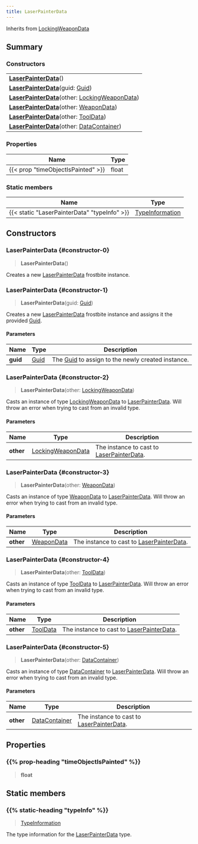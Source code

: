 ```yaml
---
title: LaserPainterData
---
```


Inherits from 
[LockingWeaponData](/vext/ref/fb/lockingweapondata)

## Summary
### Constructors
| |
| ----------- |
| **[LaserPainterData](#constructor-0)**() |
| **[LaserPainterData](#constructor-1)**(guid: [Guid](/vext/ref/shared/class/guid)) |
| **[LaserPainterData](#constructor-2)**(other: [LockingWeaponData](/vext/ref/fb/lockingweapondata)) |
| **[LaserPainterData](#constructor-3)**(other: [WeaponData](/vext/ref/fb/weapondata)) |
| **[LaserPainterData](#constructor-4)**(other: [ToolData](/vext/ref/fb/tooldata)) |
| **[LaserPainterData](#constructor-5)**(other: [DataContainer](/vext/ref/shared/class/datacontainer)) |

### Properties
| Name | Type |
| ---- | ---- |
| {{< prop "timeObjectIsPainted" >}} | float |

### Static members
| Name | Type |
| ---- | ---- |
| {{< static "LaserPainterData" "typeInfo" >}} | [TypeInformation](/vext/ref/shared/class/typeinformation) |

## Constructors
### LaserPainterData {#constructor-0}
> **LaserPainterData**()

Creates a new [LaserPainterData](/vext/ref/fb/laserpainterdata) frostbite instance.

### LaserPainterData {#constructor-1}
> **LaserPainterData**(guid: [Guid](/vext/ref/shared/class/guid))

Creates a new [LaserPainterData](/vext/ref/fb/laserpainterdata) frostbite instance and assigns it the provided [Guid](/vext/ref/shared/class/guid).

#### Parameters
| Name | Type | Description |
| ---- | ---- | ----------- |
| **guid** | [Guid](/vext/ref/shared/class/guid) | The [Guid](/vext/ref/shared/class/guid) to assign to the newly created instance. |

### LaserPainterData {#constructor-2}
> **LaserPainterData**(other: [LockingWeaponData](/vext/ref/fb/lockingweapondata))

Casts an instance of type [LockingWeaponData](/vext/ref/fb/lockingweapondata) to [LaserPainterData](/vext/ref/fb/laserpainterdata). Will throw an error when trying to cast from an invalid type.

#### Parameters
| Name | Type | Description |
| ---- | ---- | ----------- |
| **other** | [LockingWeaponData](/vext/ref/fb/lockingweapondata) | The instance to cast to [LaserPainterData](/vext/ref/fb/laserpainterdata). |

### LaserPainterData {#constructor-3}
> **LaserPainterData**(other: [WeaponData](/vext/ref/fb/weapondata))

Casts an instance of type [WeaponData](/vext/ref/fb/weapondata) to [LaserPainterData](/vext/ref/fb/laserpainterdata). Will throw an error when trying to cast from an invalid type.

#### Parameters
| Name | Type | Description |
| ---- | ---- | ----------- |
| **other** | [WeaponData](/vext/ref/fb/weapondata) | The instance to cast to [LaserPainterData](/vext/ref/fb/laserpainterdata). |

### LaserPainterData {#constructor-4}
> **LaserPainterData**(other: [ToolData](/vext/ref/fb/tooldata))

Casts an instance of type [ToolData](/vext/ref/fb/tooldata) to [LaserPainterData](/vext/ref/fb/laserpainterdata). Will throw an error when trying to cast from an invalid type.

#### Parameters
| Name | Type | Description |
| ---- | ---- | ----------- |
| **other** | [ToolData](/vext/ref/fb/tooldata) | The instance to cast to [LaserPainterData](/vext/ref/fb/laserpainterdata). |

### LaserPainterData {#constructor-5}
> **LaserPainterData**(other: [DataContainer](/vext/ref/shared/class/datacontainer))

Casts an instance of type [DataContainer](/vext/ref/shared/class/datacontainer) to [LaserPainterData](/vext/ref/fb/laserpainterdata). Will throw an error when trying to cast from an invalid type.

#### Parameters
| Name | Type | Description |
| ---- | ---- | ----------- |
| **other** | [DataContainer](/vext/ref/shared/class/datacontainer) | The instance to cast to [LaserPainterData](/vext/ref/fb/laserpainterdata). |

## Properties
### {{% prop-heading "timeObjectIsPainted" %}}
> **float**

## Static members
### {{% static-heading "typeInfo" %}}
> [TypeInformation](/vext/ref/shared/class/typeinformation)

The type information for the [LaserPainterData](/vext/ref/fb/laserpainterdata) type.

